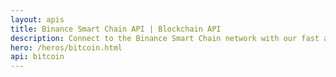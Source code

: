 ```yaml
---
layout: apis
title: Binance Smart Chain API | Blockchain API
description: Connect to the Binance Smart Chain network with our fast and reliable BSC API, providing real-time data and functionality for developers and businesses.
hero: /heros/bitcoin.html
api: bitcoin
---
```



